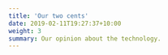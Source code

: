 ```yaml
---
title: 'Our two cents'
date: 2019-02-11T19:27:37+10:00
weight: 3
summary: Our opinion about the technology.
---
```

